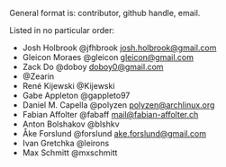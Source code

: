 General format is: contributor, github handle, email.

Listed in no particular order:

- Josh Holbrook @jfhbrook <josh.holbrook@gmail.com>
- Gleicon Moraes @gleicon <gleicon@gmail.com>
- Zack Do @doboy <doboy0@gmail.com>
- @Zearin
- René Kijewski @Kijewski
- Gabe Appleton @gappleto97
- Daniel M. Capella @polyzen <polyzen@archlinux.org>
- Fabian Affolter @fabaff <mail@fabian-affolter.ch>
- Anton Bolshakov @blshkv
- Åke Forslund @forslund <ake.forslund@gmail.com>
- Ivan Gretchka @leirons
- Max Schmitt @mxschmitt

